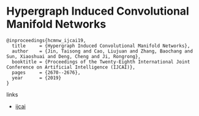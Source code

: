 #  Hypergraph Induced Convolutional Manifold Networks 

```
@inproceedings{hcmnw_ijcai19,
  title     = {Hypergraph Induced Convolutional Manifold Networks},
  author    = {Jin, Taisong and Cao, Liujuan and Zhang, Baochang and Sun, Xiaoshuai and Deng, Cheng and Ji, Rongrong},
  booktitle = {Proceedings of the Twenty-Eighth International Joint Conference on Artificial Intelligence (IJCAI)},
  pages     = {2670--2676},
  year      = {2019}
}
```

links
- [ijcai](https://www.ijcai.org/proceedings/2019/371)
